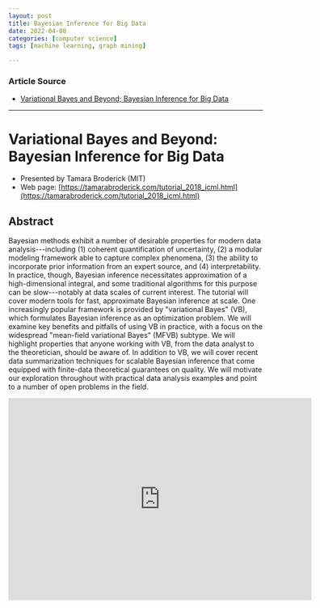 ```yaml
---
layout: post
title: Bayesian Inference for Big Data
date: 2022-04-08
categories: [computer science]
tags: [machine learning, graph mining]

---
```


### Article Source

* [Variational Bayes and Beyond; Bayesian Inference for Big Data](https://www.youtube.com/watch?v=Moo4-KR5qNg)


---

# Variational Bayes and Beyond: Bayesian Inference for Big Data

* Presented by Tamara Broderick (MIT)
* Web page: [https://tamarabroderick.com/tutorial_2018_icml.html](https://tamarabroderick.com/tutorial_2018_icml.html)



## Abstract

Bayesian methods exhibit a number of desirable properties for modern data analysis---including (1) coherent quantification of uncertainty, (2) a modular modeling framework able to capture complex phenomena, (3) the ability to incorporate prior information from an expert source, and (4) interpretability. In practice, though, Bayesian inference necessitates approximation of a high-dimensional integral, and some traditional algorithms for this purpose can be slow---notably at data scales of current interest. The tutorial will cover modern tools for fast, approximate Bayesian inference at scale. One increasingly popular framework is provided by "variational Bayes" (VB), which formulates Bayesian inference as an optimization problem. We will examine key benefits and pitfalls of using VB in practice, with a focus on the widespread "mean-field variational Bayes" (MFVB) subtype. We will highlight properties that anyone working with VB, from the data analyst to the theoretician, should be aware of. In addition to VB, we will cover recent data summarization techniques for scalable Bayesian inference that come equipped with finite-data theoretical guarantees on quality. We will motivate our exploration throughout with practical data analysis examples and point to a number of open problems in the field.


<iframe width="600" height="400" src="https://www.youtube.com/embed/Moo4-KR5qNg" title="YouTube video player" frameborder="0" allow="accelerometer; autoplay; clipboard-write; encrypted-media; gyroscope; picture-in-picture" allowfullscreen></iframe>
